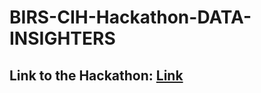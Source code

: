 # BIRS-CIH-Hackathon-DATA-INSIGHTERS
## Link to the Hackathon: [Link](https://event.hackhub.com/event/cihhackathon)
